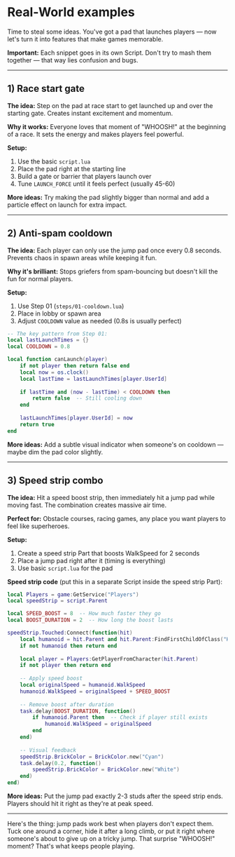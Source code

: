 # Real-World examples

Time to steal some ideas. You've got a pad that launches players — now let's turn it into features that make games memorable.

**Important:** Each snippet goes in its own Script. Don't try to mash them together — that way lies confusion and bugs.

---

## 1) Race start gate

**The idea:** Step on the pad at race start to get launched up and over the starting gate. Creates instant excitement and momentum.

**Why it works:** Everyone loves that moment of "WHOOSH!" at the beginning of a race. It sets the energy and makes players feel powerful.

**Setup:**
1. Use the basic `script.lua` 
2. Place the pad right at the starting line
3. Build a gate or barrier that players launch over
4. Tune `LAUNCH_FORCE` until it feels perfect (usually 45-60)

**More ideas:** Try making the pad slightly bigger than normal and add a particle effect on launch for extra impact.

---

## 2) Anti-spam cooldown

**The idea:** Each player can only use the jump pad once every 0.8 seconds. Prevents chaos in spawn areas while keeping it fun.

**Why it's brilliant:** Stops griefers from spam-bouncing but doesn't kill the fun for normal players.

**Setup:**
1. Use Step 01 (`steps/01-cooldown.lua`)
2. Place in lobby or spawn area
3. Adjust `COOLDOWN` value as needed (0.8s is usually perfect)

```lua
-- The key pattern from Step 01:
local lastLaunchTimes = {}
local COOLDOWN = 0.8

local function canLaunch(player)
    if not player then return false end
    local now = os.clock()
    local lastTime = lastLaunchTimes[player.UserId]
    
    if lastTime and (now - lastTime) < COOLDOWN then 
        return false  -- Still cooling down
    end
    
    lastLaunchTimes[player.UserId] = now
    return true
end
```

**More ideas:** Add a subtle visual indicator when someone's on cooldown — maybe dim the pad color slightly.

---

## 3) Speed strip combo

**The idea:** Hit a speed boost strip, then immediately hit a jump pad while moving fast. The combination creates massive air time.

**Perfect for:** Obstacle courses, racing games, any place you want players to feel like superheroes.

**Setup:**
1. Create a speed strip Part that boosts WalkSpeed for 2 seconds
2. Place a jump pad right after it (timing is everything)
3. Use basic `script.lua` for the pad

**Speed strip code** (put this in a separate Script inside the speed strip Part):
```lua
local Players = game:GetService("Players")
local speedStrip = script.Parent

local SPEED_BOOST = 8  -- How much faster they go
local BOOST_DURATION = 2  -- How long the boost lasts

speedStrip.Touched:Connect(function(hit)
    local humanoid = hit.Parent and hit.Parent:FindFirstChildOfClass("Humanoid")
    if not humanoid then return end
    
    local player = Players:GetPlayerFromCharacter(hit.Parent)
    if not player then return end
    
    -- Apply speed boost
    local originalSpeed = humanoid.WalkSpeed
    humanoid.WalkSpeed = originalSpeed + SPEED_BOOST
    
    -- Remove boost after duration
    task.delay(BOOST_DURATION, function()
        if humanoid.Parent then  -- Check if player still exists
            humanoid.WalkSpeed = originalSpeed
        end
    end)
    
    -- Visual feedback
    speedStrip.BrickColor = BrickColor.new("Cyan")
    task.delay(0.2, function()
        speedStrip.BrickColor = BrickColor.new("White")
    end)
end)
```

**More ideas:** Put the jump pad exactly 2-3 studs after the speed strip ends. Players should hit it right as they're at peak speed.

---

Here's the thing: jump pads work best when players don't expect them. Tuck one around a corner, hide it after a long climb, or put it right where someone's about to give up on a tricky jump. That surprise "WHOOSH!" moment? That's what keeps people playing.
